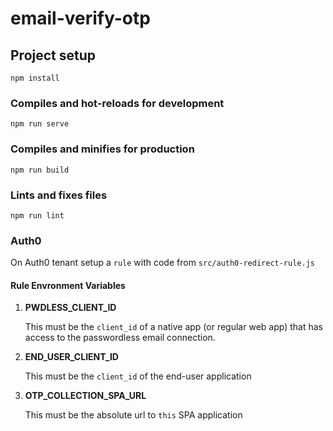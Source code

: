 # email-verify-otp

## Project setup
```
npm install
```
### Compiles and hot-reloads for development
```
npm run serve
```

### Compiles and minifies for production
```
npm run build
```

### Lints and fixes files
```
npm run lint
```
### Auth0

On Auth0 tenant setup a `rule` with code from `src/auth0-redirect-rule.js`

#### Rule Envronment Variables ####

1. **PWDLESS_CLIENT_ID**
   
   This must be the `client_id` of a native app (or regular web app) that has access to the passwordless email connection.

2. **END_USER_CLIENT_ID**
   
   This must be the `client_id` of the end-user application

3. **OTP_COLLECTION_SPA_URL**
   
   This must be the absolute url to `this` SPA application




